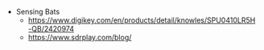 - Sensing Bats
	- https://www.digikey.com/en/products/detail/knowles/SPU0410LR5H-QB/2420974
	- https://www.sdrplay.com/blog/
